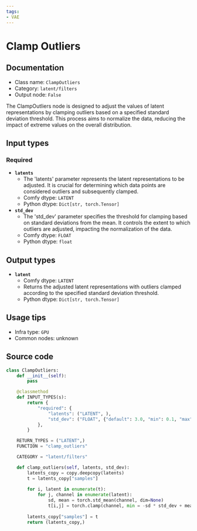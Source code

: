 ```yaml
---
tags:
- VAE
---
```


# Clamp Outliers
## Documentation
- Class name: `ClampOutliers`
- Category: `latent/filters`
- Output node: `False`

The ClampOutliers node is designed to adjust the values of latent representations by clamping outliers based on a specified standard deviation threshold. This process aims to normalize the data, reducing the impact of extreme values on the overall distribution.
## Input types
### Required
- **`latents`**
    - The 'latents' parameter represents the latent representations to be adjusted. It is crucial for determining which data points are considered outliers and subsequently clamped.
    - Comfy dtype: `LATENT`
    - Python dtype: `Dict[str, torch.Tensor]`
- **`std_dev`**
    - The 'std_dev' parameter specifies the threshold for clamping based on standard deviations from the mean. It controls the extent to which outliers are adjusted, impacting the normalization of the data.
    - Comfy dtype: `FLOAT`
    - Python dtype: `float`
## Output types
- **`latent`**
    - Comfy dtype: `LATENT`
    - Returns the adjusted latent representations with outliers clamped according to the specified standard deviation threshold.
    - Python dtype: `Dict[str, torch.Tensor]`
## Usage tips
- Infra type: `GPU`
- Common nodes: unknown


## Source code
```python
class ClampOutliers:
    def __init__(self):
        pass

    @classmethod
    def INPUT_TYPES(s):
        return {
            "required": {
                "latents": ("LATENT", ),
                "std_dev": ("FLOAT", {"default": 3.0, "min": 0.1, "max": 100.0, "step": 0.1,  "round": 0.1}),
            },
        }

    RETURN_TYPES = ("LATENT",)
    FUNCTION = "clamp_outliers"

    CATEGORY = "latent/filters"

    def clamp_outliers(self, latents, std_dev):
        latents_copy = copy.deepcopy(latents)
        t = latents_copy["samples"]
        
        for i, latent in enumerate(t):
            for j, channel in enumerate(latent):
                sd, mean = torch.std_mean(channel, dim=None)
                t[i,j] = torch.clamp(channel, min = -sd * std_dev + mean, max = sd * std_dev + mean)
        
        latents_copy["samples"] = t
        return (latents_copy,)

```
